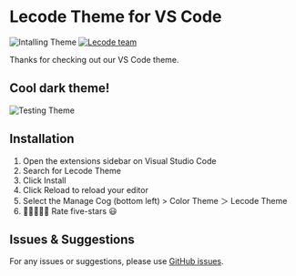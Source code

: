 # Lecode Theme for VS Code

![Intalling Theme](https://i.imgur.com/s2Ekmyj.gif)
[![Lecode team](https://img.shields.io/badge/Made%20with%20love%20by%20lecode-💖-00B473)](https://lecode.dev/)

Thanks for checking out our VS Code theme.

## Cool dark theme!

![Testing Theme](https://i.imgur.com/phD5uio.gif)

## Installation

1. Open the extensions sidebar on Visual Studio Code
1. Search for Lecode Theme
1. Click Install
1. Click Reload to reload your editor
1. Select the Manage Cog (bottom left) > Color Theme ＞ Lecode Theme
1. 🌟🌟🌟🌟🌟 Rate five-stars 😃

## Issues & Suggestions

For any issues or suggestions, please use [GitHub issues](https://github.com/lecode-dev/lecode-theme/issues).

